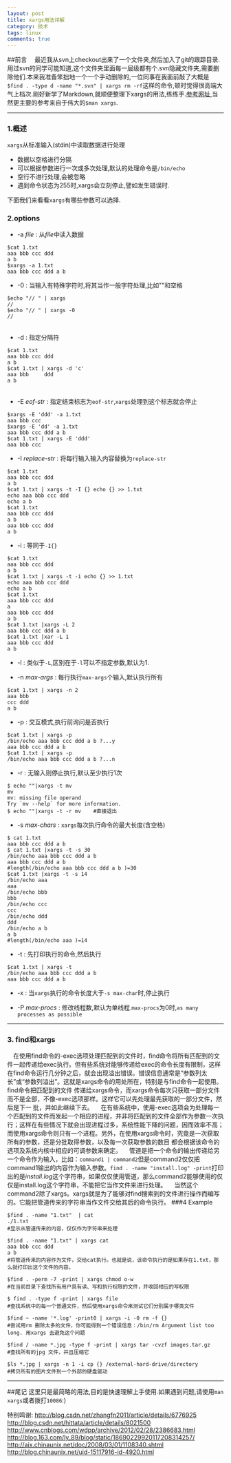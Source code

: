 ```yaml
---
layout: post
title: xargs用法详解
category: 技术
tags: linux
comments: true
---
```




##前言
　最近我从svn上checkout出来了一个文件夹,然后加入了git的跟踪目录.用过svn的同学可能知道,这个文件夹里面每一层级都有个.svn隐藏文件夹,需要删除他们.本来我准备笨拙地一个一个手动删除的,一位同事在我面前敲了大概是`$find . -type d -name "*.svn" | xargs rm -rf`这样的命令,顿时觉得很高端大气上档次.刚好新学了Markdown,就顺便整理下xargs的用法,练练手.[参考网址](http://czmmiao.iteye.com/blog/1949225),当然更主要的参考来自于伟大的`$man xargs`.

----

### 1.概述
`xargs`从标准输入(stdin)中读取数据进行处理

* 数据以空格进行分隔
* 可以根据参数进行一次或多次处理,默认的处理命令是`/bin/echo`
* 空行不进行处理,会被忽略
* 遇到命令状态为255时,xargs会立刻停止,譬如发生错误时.

下面我们来看看`xargs`有哪些参数可以选择.

### 2.options

* -a *file*
:   从*file*中读入数据
```
$cat 1.txt
aaa bbb ccc ddd
a b
$xargs -a 1.txt
aaa bbb ccc ddd a b
```

* -0
:   当输入有特殊字符时,将其当作一般字符处理,比如"\"和空格
```
$echo "// " | xargs
//
$echo "// " | xargs -0
//
　
```
* -d
:   指定分隔符
```
$cat 1.txt
aaa bbb ccc ddd
a b
$cat 1.txt | xargs -d 'c'
aaa bbb     ddd
a b
　
```

* -E *eof-str*
:   指定结束标志为`eof-str`,`xargs`处理到这个标志就会停止
```
$xargs -E 'ddd' -a 1.txt
aaa bbb ccc
$xargs -E 'dd' -a 1.txt
aaa bbb ccc ddd a b
$cat 1.txt | xargs -E 'ddd'
aaa bbb ccc
```

* -I *replace-str*
:   将每行输入输入内容替换为`replace-str`
```
$cat 1.txt
aaa bbb ccc ddd
a b
$cat 1.txt | xargs -t -I {} echo {} >> 1.txt
echo aaa bbb ccc ddd
echo a b
$cat 1.txt
aaa bbb ccc ddd
a b
aaa bbb ccc ddd
a b
```
* -i
:   等同于`-I{}`
```
$cat 1.txt
aaa bbb ccc ddd
a b
$cat 1.txt | xargs -t -i echo {} >> 1.txt
echo aaa bbb ccc ddd
echo a b
$cat 1.txt
aaa bbb ccc ddd
a
aaa bbb ccc ddd
a b
$cat 1.txt |xargs -L 2
aaa bbb ccc ddd a b
$cat 1.txt |xar -L 1
aaa bbb ccc ddd
a b
```
* -l
:   类似于`-L`,区别在于`-l`可以不指定参数,默认为1.

* -n *max-args*
:   每行执行`max-args`个输入,默认执行所有
```
$cat 1.txt | xargs -n 2
aaa bbb
ccc ddd
a b
```

* -p
:   交互模式,执行前询问是否执行
```
$cat 1.txt | xargs -p
/bin/echo aaa bbb ccc ddd a b ?...y
aaa bbb ccc ddd a b
$cat 1.txt | xargs -p
/bin/echo aaa bbb ccc ddd a b ?...n
```

* -r
:   无输入则停止执行,默认至少执行1次
```
$ echo ""|xargs -t mv
mv
mv: missing file operand
Try `mv --help` for more information.
$ echo ""|xargs -t -r mv    #直接退出
```

* -s *max-chars*
:   `xargs`每次执行命令的最大长度(含空格)
```
$ cat 1.txt
aaa bbb ccc ddd a b
$ cat 1.txt |xargs -t -s 30
/bin/echo aaa bbb ccc ddd a b
aaa bbb ccc ddd a b
#length(/bin/echo aaa bbb ccc ddd a b )=30
$cat 1.txt |xargs -t -s 14
/bin/echo aaa
aaa
/bin/echo bbb
bbb
/bin/echo ccc
ccc
/bin/echo ddd
ddd
/bin/echo a b
a b
#length(/bin/echo aaa )=14
```

* -t
:   先打印执行的命令,然后执行
```
$cat 1.txt | xargs -t
/bin/echo aaa bbb ccc ddd a b
aaa bbb ccc ddd a b
```
* -x
:   当`xargs`执行的命令长度大于`-s max-char`时,停止执行

* -P *max-procs*
:   修改线程数,默认为单线程.`max-procs`为0时,`as many processes as possible`

---

### 3. find和xargs
　在使用find命令的-exec选项处理匹配到的文件时，find命令将所有匹配到的文件一起传递给exec执行。但有些系统对能够传递给exec的命令长度有限制，这样在find命令运行几分钟之后，就会出现溢出错误。错误信息通常是“参数列太长”或“参数列溢出”。这就是xargs命令的用处所在，特别是与find命令一起使用。find命令把匹配到的文件 传递给xargs命令，而xargs命令每次只获取一部分文件而不是全部，不像-exec选项那样。这样它可以先处理最先获取的一部分文件，然后是下一 批，并如此继续下去。
　在有些系统中，使用-exec选项会为处理每一个匹配到的文件而发起一个相应的进程，并非将匹配到的文件全部作为参数一次执行；这样在有些情况下就会出现进程过多，系统性能下降的问题，因而效率不高；而使用xargs命令则只有一个进程。另外，在使用xargs命令时，究竟是一次获取所有的参数，还是分批取得参数，以及每一次获取参数的数目 都会根据该命令的选项及系统内核中相应的可调参数来确定。
　管道是把一个命令的输出传递给另一个命令作为输入，比如：`command1 | command2`但是command2仅仅把command1输出的内容作为输入参数。`find . -name "install.log" -print`打印出的是*install.log*这个字符串，如果仅仅使用管道，那么command2能够使用的仅仅是install.log这个字符串，不能把它当作文件来进行处理。
　当然这个command2除了xargs。xargs就是为了能够对find搜索到的文件进行操作而编写的。它能把管道传来的字符串当作文件交给其后的命令执行。
###4 Example
```
$find . -name "1.txt"  | cat
./1.txt
#显示从管道传来的内容，仅仅作为字符串来处理
```

```
$find . -name "1.txt" | xargs cat
aaa bbb ccc ddd
a b
#将管道传来的内容作为文件，交给cat执行。也就是说，该命令执行的是如果存在1.txt，那么就打印出这个文件的内容。
```

```
$find . -perm -7 -print | xargs chmod o-w
#在当前目录下查找所有用户具有读、写和执行权限的文件，并收回相应的写权限
```

```
$ find . -type f -print | xargs file
#查找系统中的每一个普通文件，然后使用xargs命令来测试它们分别属于哪类文件
```

```
$find ~ -name '*.log' -print0 | xargs -i -0 rm -f {}
#尝试用rm 删除太多的文件，你可能得到一个错误信息：/bin/rm Argument list too long. 用xargs 去避免这个问题
```

```
$find / -name *.jpg -type f -print | xargs tar -cvzf images.tar.gz
#查找所有的jpg 文件，并且压缩它
```

```
$ls *.jpg | xargs -n 1 -i cp {} /external-hard-drive/directory
#拷贝所有的图片文件到一个外部的硬盘驱动
```

---
##尾记
这里只是最简略的用法,目的是快速理解上手使用.如果遇到问题,请使用`man xargs`或者拨打`10086`:)

特别鸣谢:
http://blog.csdn.net/zhangfn2011/article/details/6776925
http://blog.csdn.net/hittata/article/details/8021500
http://www.cnblogs.com/wdpp/archive/2012/02/28/2386683.html
http://blog.163.com/ly_89/blog/static/18690229920117208314257/
http://aix.chinaunix.net/doc/2008/03/01/1108340.shtml
http://blog.chinaunix.net/uid-15117916-id-4920.html
